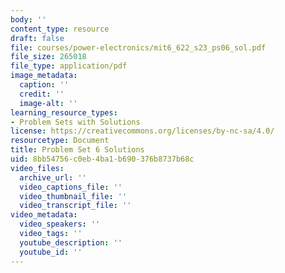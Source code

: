 ```yaml
---
body: ''
content_type: resource
draft: false
file: courses/power-electronics/mit6_622_s23_ps06_sol.pdf
file_size: 265018
file_type: application/pdf
image_metadata:
  caption: ''
  credit: ''
  image-alt: ''
learning_resource_types:
- Problem Sets with Solutions
license: https://creativecommons.org/licenses/by-nc-sa/4.0/
resourcetype: Document
title: Problem Set 6 Solutions
uid: 8bb54756-c0eb-4ba1-b690-376b8737b68c
video_files:
  archive_url: ''
  video_captions_file: ''
  video_thumbnail_file: ''
  video_transcript_file: ''
video_metadata:
  video_speakers: ''
  video_tags: ''
  youtube_description: ''
  youtube_id: ''
---
```

